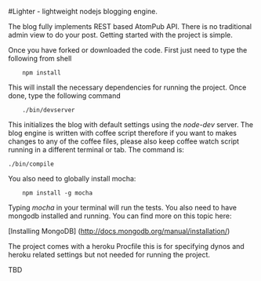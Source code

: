 #Lighter - lightweight nodejs blogging engine.

The blog fully implements REST based AtomPub API. There is no traditional admin view to do your post. Getting started with the project is simple.

Once you have forked or downloaded the code. First just need to type the following from shell

		npm install

This will install the necessary dependencies for running the project. Once done, type the following command

		./bin/devserver

This initializes the blog with default settings using the _node-dev_ server. The blog engine is written with coffee script therefore if you want to makes changes to any of the coffee files, please also keep coffee watch script running in a different terminal or tab. The command is:

	./bin/compile
	 
You also need to globally install mocha:

		npm install -g mocha

Typing _mocha_ in your terminal will run the tests. You also need to have mongodb installed and running. You can find more on this topic here:                                      

[Installing MongoDB] (http://docs.mongodb.org/manual/installation/)

The project comes with a heroku Procfile this is for specifying dynos and heroku related settings but not needed for running the project.
                       
TBD